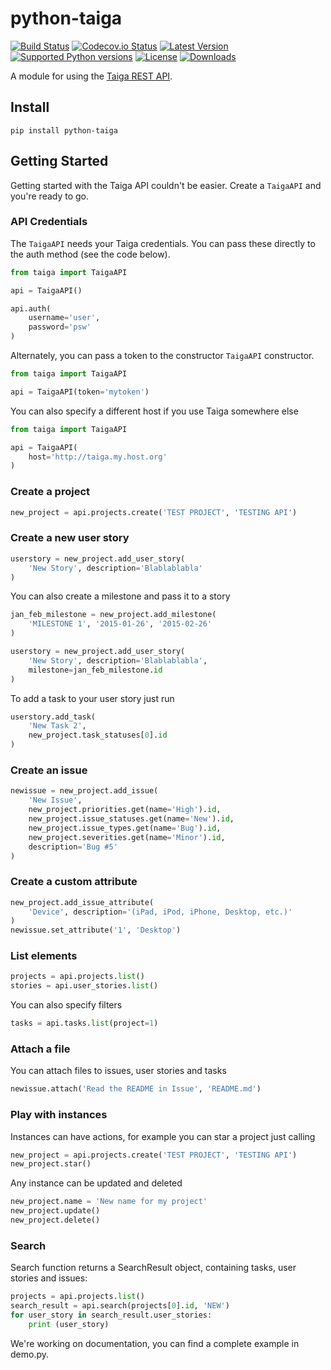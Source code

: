 python-taiga
==============
[![Build Status][travis-image]][travis-url] [![Codecov.io Status][codecovio-image]][codecovio-url]
[![Latest Version](https://img.shields.io/pypi/v/python-taiga.svg)](https://pypi.python.org/pypi/python-taiga/)
[![Supported Python versions](https://img.shields.io/badge/python-2.7%2C%202.8%2C%203.3%2C%203.4-blue.svg)](https://pypi.python.org/pypi/python-taiga/)
[![License](https://img.shields.io/github/license/nephila/python-taiga.svg)](https://pypi.python.org/pypi/python-taiga/)
[![Downloads](https://img.shields.io/pypi/dm/python-taiga.svg)](https://pypi.python.org/pypi/python-taiga/)

A module for using the [Taiga REST API](http://taigaio.github.io/taiga-doc/dist/api.html "Taiga REST API documentation").

## Install

    pip install python-taiga

## Getting Started

Getting started with the Taiga API couldn't be easier. Create a
`TaigaAPI` and you're ready to go.

### API Credentials

The `TaigaAPI` needs your Taiga credentials. You can pass these
directly to the auth method (see the code below).

```python
from taiga import TaigaAPI

api = TaigaAPI()

api.auth(
    username='user',
    password='psw'
)
```

Alternately, you can pass a token to the constructor `TaigaAPI` constructor.

```python
from taiga import TaigaAPI

api = TaigaAPI(token='mytoken')
```

You can also specify a different host if you use Taiga somewhere else

```python
from taiga import TaigaAPI

api = TaigaAPI(
    host='http://taiga.my.host.org'
)
```

### Create a project

```python
new_project = api.projects.create('TEST PROJECT', 'TESTING API')
```

### Create a new user story

```python
userstory = new_project.add_user_story(
    'New Story', description='Blablablabla'
)
```

You can also create a milestone and pass it to a story

```python
jan_feb_milestone = new_project.add_milestone(
    'MILESTONE 1', '2015-01-26', '2015-02-26'
)

userstory = new_project.add_user_story(
    'New Story', description='Blablablabla',
    milestone=jan_feb_milestone.id
)
```

To add a task to your user story just run

```python
userstory.add_task(
    'New Task 2',
    new_project.task_statuses[0].id
)
```

### Create an issue

```python
newissue = new_project.add_issue(
    'New Issue',
    new_project.priorities.get(name='High').id,
    new_project.issue_statuses.get(name='New').id,
    new_project.issue_types.get(name='Bug').id,
    new_project.severities.get(name='Minor').id,
    description='Bug #5'
)
```

### Create a custom attribute

```python
new_project.add_issue_attribute(
    'Device', description='(iPad, iPod, iPhone, Desktop, etc.)'
)
newissue.set_attribute('1', 'Desktop')
```

### List elements

```python
projects = api.projects.list()
stories = api.user_stories.list()
```

You can also specify filters

```python
tasks = api.tasks.list(project=1)
```

### Attach a file

You can attach files to issues, user stories and tasks

```python
newissue.attach('Read the README in Issue', 'README.md')
```

### Play with instances

Instances can have actions, for example you can star a project just calling

```python
new_project = api.projects.create('TEST PROJECT', 'TESTING API')
new_project.star()
```

Any instance can be updated and deleted

```python
new_project.name = 'New name for my project'
new_project.update()
new_project.delete()
```

### Search

Search function returns a SearchResult object, containing tasks,
user stories and issues:

```python
projects = api.projects.list()
search_result = api.search(projects[0].id, 'NEW')
for user_story in search_result.user_stories:
    print (user_story)
```

We're working on documentation, you can find a complete example in demo.py.

[travis-url]: https://travis-ci.org/nephila/python-taiga
[travis-image]: http://img.shields.io/travis/nephila/python-taiga.svg?branch=master

[codecovio-url]: http://codecov.io/github/nephila/python-taiga?branch=master
[codecovio-image]: https://img.shields.io/codecov/c/github/nephila/python-taiga.svg
